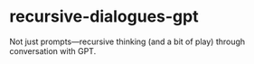 # recursive-dialogues-gpt
Not just prompts—recursive thinking (and a bit of play) through conversation with GPT.
